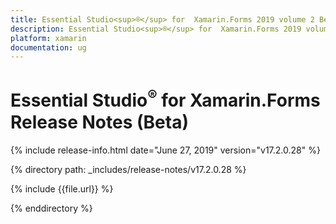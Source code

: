 ```yaml
---
title: Essential Studio<sup>®</sup> for  Xamarin.Forms 2019 volume 2 Beta Release Notes  
description: Essential Studio<sup>®</sup> for  Xamarin.Forms 2019 volume 2 Beta Release Notes  
platform: xamarin
documentation: ug
---
```


# Essential Studio<sup>®</sup> for  Xamarin.Forms  Release Notes (Beta) 

{% include release-info.html date="June 27, 2019"  version="v17.2.0.28" %} 


{% directory path: _includes/release-notes/v17.2.0.28 %}

{% include {{file.url}} %}

{% enddirectory %}